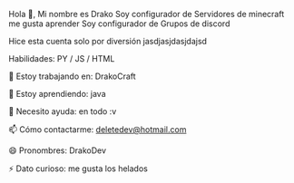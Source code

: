 Hola 👋, Mi nombre es Drako
Soy configurador de Servidores de minecraft me gusta aprender
Soy configurador de Grupos de discord

Hice esta cuenta solo por diversión jasdjasjdasjdajsd

Habilidades: PY / JS / HTML

🔭 Estoy trabajando en: DrakoCraft

🌱 Estoy aprendiendo: java

🤔 Necesito ayuda: en todo :v

📫 Cómo contactarme: deletedev@hotmail.com

😄 Pronombres: DrakoDev

⚡ Dato curioso: me gusta los helados
